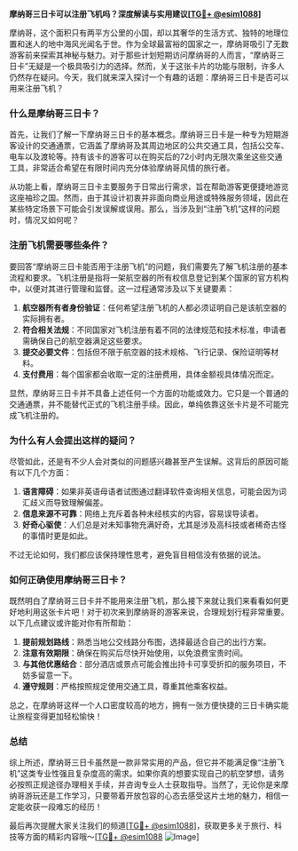 **摩纳哥三日卡可以注册飞机吗？深度解读与实用建议[[TG💪+ @esim1088](https://t.me/s/esim1088)]**

摩纳哥，这个面积只有两平方公里的小国，却以其奢华的生活方式、独特的地理位置和迷人的地中海风光闻名于世。作为全球最富裕的国家之一，摩纳哥吸引了无数游客前来探索其神秘与魅力。对于那些计划短期访问摩纳哥的人而言，“摩纳哥三日卡”无疑是一个极具吸引力的选择。然而，关于这张卡片的功能与限制，许多人仍然存在疑问。今天，我们就来深入探讨一个有趣的话题：摩纳哥三日卡是否可以用来注册飞机？

### 什么是摩纳哥三日卡？

首先，让我们了解一下摩纳哥三日卡的基本概念。摩纳哥三日卡是一种专为短期游客设计的交通通票，它涵盖了摩纳哥及其周边地区的公共交通工具，包括公交车、电车以及渡轮等。持有该卡的游客可以在购买后的72小时内无限次乘坐这些交通工具，非常适合希望在有限时间内充分体验摩纳哥风情的旅行者。

从功能上看，摩纳哥三日卡主要服务于日常出行需求，旨在帮助游客更便捷地游览这座袖珍之国。然而，由于其设计初衷并非面向商业用途或特殊服务领域，因此在某些特定场景下可能会引发误解或误用。那么，当涉及到“注册飞机”这样的问题时，情况又如何呢？

### 注册飞机需要哪些条件？

要回答“摩纳哥三日卡能否用于注册飞机”的问题，我们需要先了解飞机注册的基本流程和要求。飞机注册是指将一架航空器的所有权信息登记到某个国家的官方机构中，以便对其进行管理和监督。这一过程通常涉及以下关键要素：

1. **航空器所有者身份验证**：任何希望注册飞机的人都必须证明自己是该航空器的实际拥有者。
2. **符合相关法规**：不同国家对飞机注册有着不同的法律规范和技术标准，申请者需确保自己的航空器满足这些要求。
3. **提交必要文件**：包括但不限于航空器的技术规格、飞行记录、保险证明等材料。
4. **支付费用**：每个国家都会收取一定的注册费用，具体金额视具体情况而定。

显然，摩纳哥三日卡并不具备上述任何一个方面的功能或效力。它只是一个普通的交通通票，并不能替代正式的飞机注册手续。因此，单纯依靠这张卡片是不可能完成飞机注册的。

### 为什么有人会提出这样的疑问？

尽管如此，还是有不少人会对类似的问题感兴趣甚至产生误解。这背后的原因可能有以下几个方面：

1. **语言障碍**：如果非英语母语者试图通过翻译软件查询相关信息，可能会因为词汇歧义而导致理解偏差。
2. **信息来源不可靠**：网络上充斥着各种未经核实的内容，容易误导读者。
3. **好奇心驱使**：人们总是对未知事物充满好奇，尤其是涉及高科技或者稀奇古怪的事情时更是如此。

不过无论如何，我们都应该保持理性思考，避免盲目相信没有依据的说法。

### 如何正确使用摩纳哥三日卡？

既然明白了摩纳哥三日卡并不能用来注册飞机，那么接下来就让我们来看看如何更好地利用这张卡片吧！对于初次来到摩纳哥的游客来说，合理规划行程非常重要。以下几点建议或许能对你有所帮助：

1. **提前规划路线**：熟悉当地公交线路分布图，选择最适合自己的出行方案。
2. **注意有效期限**：确保在购买后尽快开始使用，以免浪费宝贵时间。
3. **与其他优惠结合**：部分酒店或景点可能会推出持卡可享受折扣的服务项目，不妨多留意一下。
4. **遵守规则**：严格按照规定使用交通工具，尊重其他乘客权益。

总之，在摩纳哥这样一个人口密度较高的地方，拥有一张方便快捷的三日卡确实能让旅程变得更加轻松愉快！

### 总结

综上所述，摩纳哥三日卡虽然是一款非常实用的产品，但它并不能满足像“注册飞机”这类专业性强且复杂度高的需求。如果你真的想要实现自己的航空梦想，请务必按照正规途径办理相关手续，并咨询专业人士获取指导。当然了，无论你是来摩纳哥游玩还是工作学习，只要带着开放包容的心态去感受这片土地的魅力，相信一定能收获一段难忘的经历！

最后再次提醒大家关注我们的频道[[TG💪+ @esim1088](https://t.me/s/esim1088)]，获取更多关于旅行、科技等方面的精彩内容哦～[[TG💪+ @esim1088](https://t.me/s/esim1088) ![Image](https://i.postimg.cc/4NQfJmqS/Snipaste-2025-05-13-00-14-12.png)]